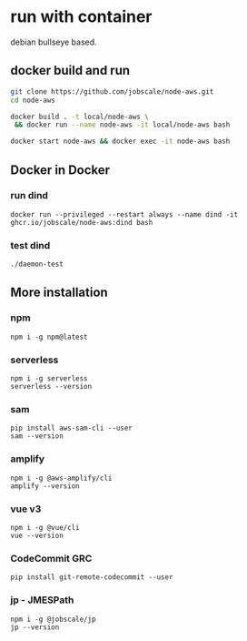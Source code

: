 # run with container

debian bullseye based.

## docker build and run

```bash
git clone https://github.com/jobscale/node-aws.git
cd node-aws

docker build . -t local/node-aws \
 && docker run --name node-aws -it local/node-aws bash

docker start node-aws && docker exec -it node-aws bash
```

## Docker in Docker

### run dind

```
docker run --privileged --restart always --name dind -it ghcr.io/jobscale/node-aws:dind bash
```

### test dind

```
./daemon-test
```

## More installation

### npm

```
npm i -g npm@latest
```

### serverless

```
npm i -g serverless
serverless --version
```

### sam

```
pip install aws-sam-cli --user
sam --version
```

### amplify

```
npm i -g @aws-amplify/cli
amplify --version
```

### vue v3

```
npm i -g @vue/cli
vue --version
```

### CodeCommit GRC

```
pip install git-remote-codecommit --user
```

### jp - JMESPath

```
npm i -g @jobscale/jp
jp --version
```
